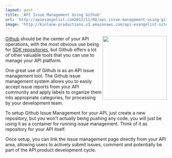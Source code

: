 ```yaml
---
layout: post
title: 'API Issue Management Using Github'
url: 'http://apievangelist.com2012/11/08/api-issue-management-using-github/'
image: 'http://kinlane-productions.s3.amazonaws.com/api-evangelist-site/blog/github-logo-basic.png'
---
```



<p>
     <a title="Github" href="https://github.com/"><img src="https://s3.amazonaws.com/kinlane-productions/api-evangelist/github/github-logo.png"  width="200" align="right" /></a>
</p>
<p>
     <a title="Github" href="https://github.com/">Github</a> should be the center of your API operations, with the most obvious use being for <a title="SDK repositories" href="/2012/10/25/sdk-management-for-your-api-with-github/">SDK repositories</a>, but Github offers a lot of other valuable tools that you can use to manage your API platform.
</p>
<p>
     One great use of Github is as an API issue management tool. The Github issue management system allows you to easily accept issue reports from your API community and apply labels to organize them into appropriate categories, for processing by your development team.
</p>
<p>
     To setup Github Issue Management for your API, just create a new repository, but you won't actually being pushing any code, you will just be using it as a container for running issue management. Think of it as repository for your API itself.
</p>
<p>
     Once setup, you can link the issue management page directly from your API area, allowing users to actively submit issues, comment and potentially be part of the API product development cycle.
</p>
